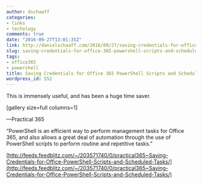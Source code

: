 ```yaml
---
author: dschaaff
categories:
- links
- techology
comments: true
date: "2016-09-27T13:01:35Z"
link: http://danielschaaff.com/2016/09/27/saving-credentials-for-office-365-powershell-scripts-and-scheduled-tasks/
slug: saving-credentials-for-office-365-powershell-scripts-and-scheduled-tasks
tags:
- office365
- powershell
title: Saving Credentials for Office 365 PowerShell Scripts and Scheduled Tasks
wordpress_id: 552
---
```


This is immensely useful, and has been a huge time saver.

[gallery size=full columns=1]

—Practical 365

“PowerShell is an efficient way to perform management tasks for Office 365, and also allows a great deal of automation through the use of PowerShell scripts to perform routine and repetitive tasks.”

[http://feeds.feedblitz.com/~/203571740/0/practical365~Saving-Credentials-for-Office-PowerShell-Scripts-and-Scheduled-Tasks/](http://feeds.feedblitz.com/~/203571740/0/practical365~Saving-Credentials-for-Office-PowerShell-Scripts-and-Scheduled-Tasks/)
